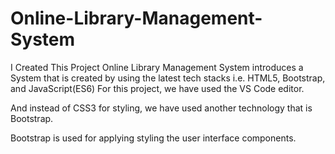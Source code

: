 # Online-Library-Management-System
I Created This Project Online Library Management System introduces a System that is created by using the latest tech stacks i.e. HTML5, Bootstrap, and JavaScript(ES6)
For this project, we have used the VS Code editor. 

And instead of CSS3 for styling, we have used another technology that is Bootstrap.

Bootstrap is used for applying styling the user interface components.
